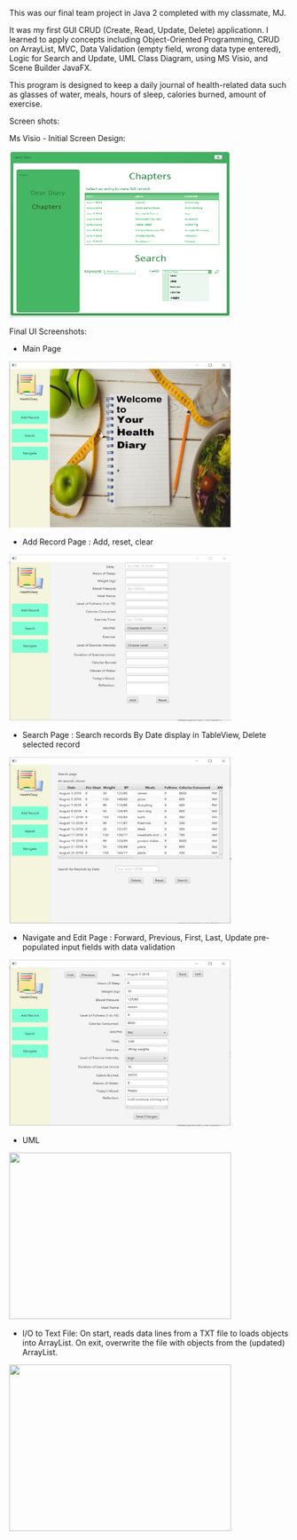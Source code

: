 This was our final team project in Java 2 completed with my classmate, MJ.

It was my first GUI CRUD (Create, Read, Update, Delete) applicationn. I learned to apply concepts including Object-Oriented Programming, CRUD on ArrayList, MVC, Data Validation (empty field, wrong data type entered), Logic for Search and Update, UML Class Diagram, using MS Visio, and Scene Builder JavaFX.

This program is designed to keep a daily journal of health-related data such as glasses of water, meals, hours of sleep, calories burned, amount of exercise. 

Screen shots:

Ms Visio - Initial Screen Design:

<img src="/Screenshots/ChaptersScreen1.PNG" height="300px" width="400px">

Final UI Screenshots:

- Main Page

<img src="/Screenshots/HealthDiary.JPG" height="300px" width="400px">

- Add Record Page : Add, reset, clear

<img src="/Screenshots/AddRecord.JPG" height="300px" width="400px">

- Search Page : Search records By Date display in TableView, Delete selected record

<img src="/Screenshots/ListAll-GridView.JPG" height="300px" width="400px">

- Navigate and Edit Page : Forward, Previous, First, Last, Update pre-populated input fields with data validation

<img src="/Screenshots/ViewRecordsWithNavigation.JPG" height="300px" width="400px">

- UML

<img src="/Screenshots/HealthDiary/UML.JPG" height="300px" width="400px">

- I/O to Text File: On start, reads data lines from a TXT file to loads objects into ArrayList. On exit, overwrite the file with objects from the (updated) ArrayList.

<img src="/Screenshots/HealthDiary/TextFileIO.JPG" height="300px" width="400px">



